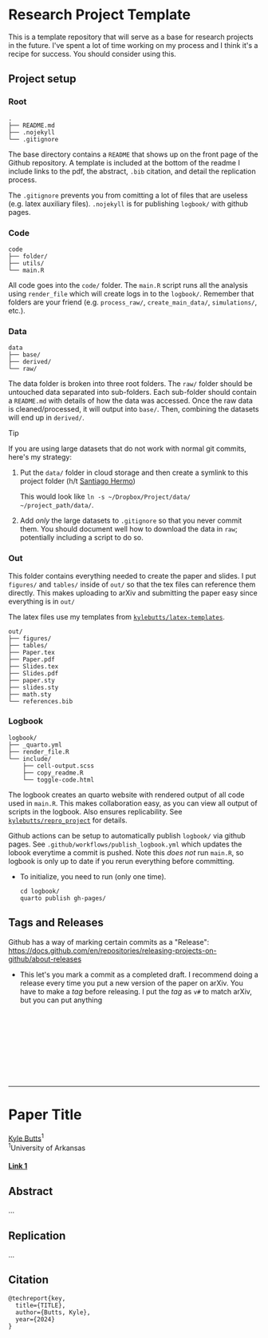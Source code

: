# Research Project Template

This is a template repository that will serve as a base for research projects in the future. I've spent a lot of time working on my process and I think it's a recipe for success. You should consider using this. 



## Project setup

### Root
```
.
├── README.md
├── .nojekyll
└── .gitignore
```

The base directory contains a `README` that shows up on the front page of the Github repository. A template is included at the bottom of the readme I include links to the pdf, the abstract, `.bib` citation, and detail the replication process.

The `.gitignore` prevents you from comitting a lot of files that are useless (e.g. latex auxiliary files). `.nojekyll` is for publishing `logbook/` with github pages.



### Code
```
code
├── folder/
├── utils/
└── main.R
```

All code goes into the `code/` folder. The `main.R` script runs all the analysis using `render_file` which will create logs in to the `logbook/`. Remember that folders are your friend (e.g. `process_raw/`, `create_main_data/`, `simulations/`, etc.).



### Data
```
data
├── base/
├── derived/
└── raw/
```

The data folder is broken into three root folders. The `raw/` folder should be untouched data separated into sub-folders. Each sub-folder should contain a `README.md` with details of how the data was accessed. Once the raw data is cleaned/processed, it will output into `base/`. Then, combining the datasets will end up in `derived/`.

> [!TIP]
> If you are using large datasets that do not work with normal git commits, here's my strategy:
> 1. Put the `data/` folder in cloud storage and then create a symlink to this project folder (h/t [Santiago Hermo](https://github.com/santiagohermo))
>    
>    This would look like `ln -s ~/Dropbox/Project/data/ ~/project_path/data/`.
> 2. Add *only* the large datasets to `.gitignore` so that you never commit them. You should document well how to download the data in `raw`; potentially including a script to do so.



### Out
This folder contains everything needed to create the paper and slides. I put `figures/` and `tables/` inside of `out/` so that the tex files can reference them directly. This makes uploading to arXiv and submitting the paper easy since everything is in `out/`

The latex files use my templates from [`kylebutts/latex-templates`](https://github.com/kylebutts/latex-templates).

```
out/
├── figures/
├── tables/
├── Paper.tex
├── Paper.pdf
├── Slides.tex
├── Slides.pdf
├── paper.sty
├── slides.sty
├── math.sty
└── references.bib
```



### Logbook
```
logbook/
├── _quarto.yml
├── render_file.R
└── include/
    ├── cell-output.scss
    ├── copy_readme.R
    └── toggle-code.html
```

The logbook creates an quarto website with rendered output of all code used in `main.R`. This makes collaboration easy, as you can view all output of scripts in the logbook. Also ensures replicability. See [`kylebutts/repro_project`](https://github.com/kylebutts/repro_project) for details.

Github actions can be setup to automatically publish `logbook/` via github pages. See `.github/workflows/publish_logbook.yml` which updates the lobook everytime a commit is pushed. Note this *does not* run `main.R`, so logbook is only up to date if you rerun everything before committing.

- To initialize, you need to run (only one time). 
  ```
  cd logbook/
  quarto publish gh-pages/
  ``` 



## Tags and Releases

Github has a way of marking certain commits as a "Release":
https://docs.github.com/en/repositories/releasing-projects-on-github/about-releases
- This let's you mark a commit as a completed draft. I recommend doing a release every time you put a new version of the paper on arXiv. You have to make a *tag* before releasing. I put the *tag* as `v#` to match arXiv, but you can put anything





<br /><br /><br /><br /><br /><br /><br /><br /><hr/>
<!-- Delete this and above -->
# Paper Title

[Kyle Butts](https://www.kylebutts.com/)<sup>1</sup>
<br>
<sup>1</sup>University of Arkansas

#### [Link 1](.) 



## Abstract

...



## Replication

...



## Citation

```
@techreport{key,
  title={TITLE},
  author={Butts, Kyle},
  year={2024}
}
```
